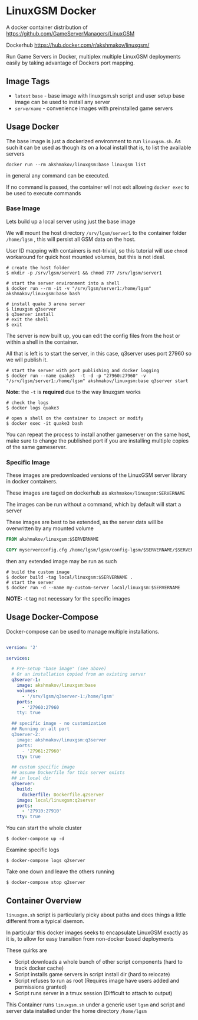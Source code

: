 # LinuxGSM Docker

A docker container distribution of https://github.com/GameServerManagers/LinuxGSM

Dockerhub https://hub.docker.com/r/akshmakov/linuxgsm/

Run Game Servers in Docker, multiplex multiple LinuxGSM deployments easily by taking advantage of Dockers port mapping.

## Image Tags

- `latest` `base` - base image with linuxgsm.sh script and user setup
  base image can be used to install any server
- *`servername`* - convenience images with preinstalled game servers

## Usage Docker

The base image is just a dockerized environment to run `linuxgsm.sh`. As such it can be used as though its on a local install that is, to list the available servers

`docker run --rm akshmakov/linuxgsm:base linuxgsm list`

in general any command can be executed.

If no command is passed, the container will not exit allowing `docker exec` to be used to execute commands


### Base Image

Lets  build up a local server using just the base image

We will mount the host directory `/srv/lgsm/server1` to the container folder `/home/lgsm` , this will persist all GSM data on the host.

User ID mapping with containers is not-trivial, so this tutorial will use `chmod` workaround for quick host mounted volumes, but this is not ideal. 

```
# create the host folder
$ mkdir -p /srv/lgsm/server1 && chmod 777 /srv/lgsm/server1
```

```
# start the server environment into a shell
$ docker run --rm -it -v "/srv/lgsm/server1:/home/lgsm" akshmakov/linuxgsm:base bash
```

```
# install quake 3 arena server
$ linuxgsm q3server
$ q3server install
# exit the shell
$ exit 
```

The server is now built up, you can edit the config files from the host or within a shell
in the container.

All that is left is to start the server, in this case, q3server uses port 27960 so we will publish it.


```
# start the server with port publishing and docker logging
$ docker run --name quake3  -t -d -p "27960:27960" -v "/srv/lgsm/server1:/home/lgsm" akshmakov/linuxgsm:base q3server start
```
**Note:** the `-t` is  **required** due to the way linuxgsm works

```
# check the logs
$ docker logs quake3
```

```
# open a shell on the container to inspect or modify
$ docker exec -it quake3 bash
```

You can repeat the process to install another gameserver on the same host, make sure to change the published port if you are installing multiple copies of the same gameserver.


### Specific Image

These images are predownloaded versions of the LinuxGSM server library in docker containers.

These images are taged on dockerhub as `akshmakov/linuxgsm:SERVERNAME`

The images can be run without a command, which by default will start a server

These images are best to be extended, as the server data will be overwritten by any mounted volume


``` Dockerfile
FROM akshmakov/linuxgsm:$SERVERNAME

COPY myserverconfig.cfg /home/lgsm/lgsm/config-lgsm/$SERVERNAME/$SERVERNAME.cfg
```

then any extended image may be run as such

```
# build the custom image
$ docker build -tag local/linuxgsm:$SERVERNAME .
# start the server
$ docker run -d --name my-custom-server local/linuxgsm:$SERVERNAME 
```

**NOTE:** -t tag not necessary for the specific images

## Usage Docker-Compose

Docker-compose can be used to manage multiple installations.


``` docker-compose.yml

version: '2'

services:

  # Pre-setup "base image" (see above)
  # Or an installation copied from an existing server
  q3server-1:
    image: akshmakov/linuxgsm:base
    volumes:
      - '/srv/lgsm/q3server-1:/home/lgsm'
    ports:
      - '27960:27960
    tty: true

  ## specific image - no customization
  ## Running on alt port
  q3server-2:
    image: akshmakov/linuxgsm:q3server
    ports:
      - '27961:27960'
    tty: true 

  ## custom specific image
  ## assume Dockerfile for this server exists
  ## in local dir
  q2server:
    build:
      dockerfile: Dockerfile.q2server
    image: local/linuxgsm:q2server
    ports:
      - '27910:27910'
    tty: true
```

You can start the whole cluster

```
$ docker-compose up -d
```

Examine specific logs

```
$ docker-compose logs q2server
```

Take one down and leave the others running

```
$ docker-compose stop q2server
```


## Container Overview

`linuxgsm.sh` script is particularly picky about paths and does things a little different from a typical daemon.

In particular this docker images seeks to encapsulate LinuxGSM exactly as it is, to allow for easy transition from non-docker based deployments

These quirks are

- Script downloads a whole bunch of other script components (hard to track docker cache)
- Script installs game servers in script install dir (hard to relocate)
- Script refuses to run as root (Requires image have users added and permissions granted)
- Script runs server in a tmux session (Difficult to attach to output)


This Container runs `linuxgsm.sh`  under a generic user `lgsm` and script and server data installed under the home directory `/home/lgsm`




